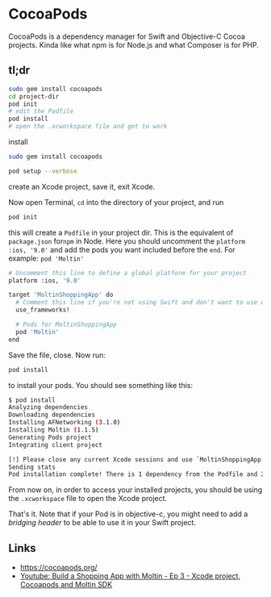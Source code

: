 # CocoaPods

CocoaPods is a dependency manager for Swift and Objective-C Cocoa projects. Kinda like what npm is for Node.js and what Composer is for PHP.

tl;dr
---

```bash
sudo gem install cocoapods
cd project-dir
pod init 
# edit the Podfile
pod install
# open the .xcworkspace file and get to work
```

install

```bash
sudo gem install cocoapods
```

```bash
pod setup --verbose
```

create an Xcode project, save it, exit Xcode.

Now open Terminal, `cd` into the directory of your project, and run

```bash
pod init
```

this will create a `Podfile` in your project dir. This is the equivalent of `package.json` for`npm` in Node. Here you should uncomment the `platform :ios, '9.0'` and add the pods you want included before the `end`. For example: `pod 'Moltin'`

```bash
# Uncomment this line to define a global platform for your project
platform :ios, '9.0'

target 'MoltinShoppingApp' do
  # Comment this line if you're not using Swift and don't want to use dynamic frameworks
  use_frameworks!

  # Pods for MoltinShoppingApp
  pod 'Moltin'
end
```

Save the file, close. Now run:

```bash
pod install
```
to install your pods. You should see something like this:

```bash
$ pod install
Analyzing dependencies
Downloading dependencies
Installing AFNetworking (3.1.0)
Installing Moltin (1.1.5)
Generating Pods project
Integrating client project

[!] Please close any current Xcode sessions and use `MoltinShoppingApp.xcworkspace` for this project from now on.
Sending stats
Pod installation complete! There is 1 dependency from the Podfile and 2 total pods installed.
```
From now on, in order to access your installed projects, you should be using the `.xcworkspace` file to open the Xcode project.

That's it. Note that if your Pod is in objective-c, you might need to add a _bridging header_ to be able to use it in your Swift project.


Links
---

- https://cocoapods.org/
- [Youtube: Build a Shopping App with Moltin - Ep 3 - Xcode project, Cocoapods and Moltin SDK](https://www.youtube.com/watch?v=2Ai433HaTjo)